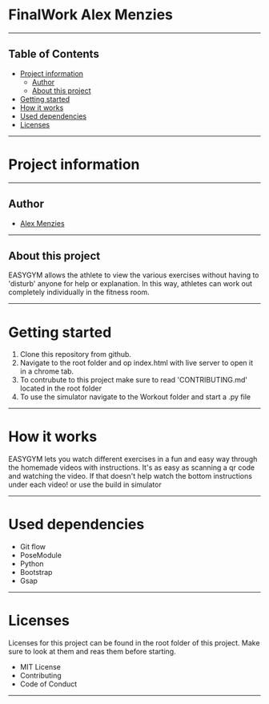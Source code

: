 # FinalWork Alex Menzies
---
## Table of Contents
- [Project information](#project-information)
  - [Author](#author)
  - [About this project](#about-this-project)
- [Getting started](#getting-started)
- [How it works](#how-it-works)
- [Used dependencies](#used-dependencies)
- [Licenses](#licenses)

---
# Project information

---
## Author
- [Alex Menzies](https://github.com/AlexMenziesEHB)

---
## About this project

EASYGYM allows the athlete to view the various exercises without having to 'disturb' anyone for help or explanation. In this way, athletes can work out completely individually in the fitness room.


---
# Getting started

1. Clone this repository from github.
2. Navigate to the root folder and op index.html with live server to open it in a chrome tab.
3. To contrubute to this project make sure to read 'CONTRIBUTING.md' located in the root folder
4. To use the simulator navigate to the Workout folder and start a .py file

---
# How it works

EASYGYM lets you watch different exercises in a fun and easy way through the homemade videos with instructions. It's as easy as scanning a qr code and watching the video. If that doesn't help watch the bottom instructions under each video! or use the build in simulator

---
# Used dependencies
* Git flow
* PoseModule
* Python
* Bootstrap
* Gsap

---

# Licenses
Licenses for this project can be found in the root folder of this project.
Make sure to look at them and reas them before starting.
- MIT License
- Contributing
- Code of Conduct

---